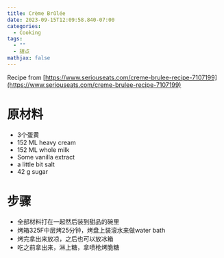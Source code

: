 ```yaml
---
title: Crème Brûlée
date: 2023-09-15T12:09:58.840-07:00
categories:
  - Cooking
tags:
  - ""
  - 甜点
mathjax: false
---
```

Recipe from [https://www.seriouseats.com/creme-brulee-recipe-7107199](https://www.seriouseats.com/creme-brulee-recipe-7107199)





# 原材料

- 3个蛋黄
- 152 ML heavy cream
- 152 ML whole milk
- Some vanilla extract
- a little bit salt
- 42 g sugar

# 步骤

- 全部材料打在一起然后装到甜品的碗里
- 烤箱325F中层烤25分钟，烤盘上装滚水来做water bath
- 烤完拿出来放凉，之后也可以放冰箱
- 吃之前拿出来，淋上糖，拿喷枪烤脆糖





